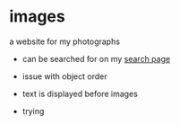 # images
a website for my photographs
- can be searched for on my [search page](https://skparab1.github.io/search)

- issue with object order
- text is displayed before images
- trying
